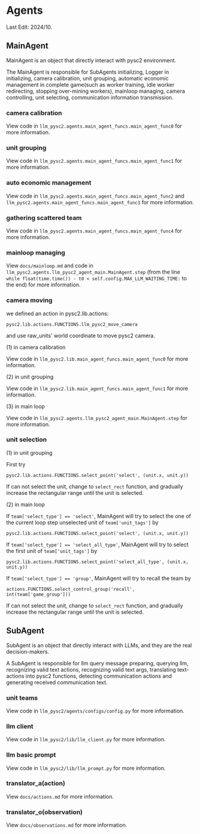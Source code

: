 

# Agents

Last Edit: 2024/10. 


## MainAgent

MainAgent is an object that directly interact with pysc2 environment. 

The MainAgent is responsible for SubAgents initializing, Logger in initializing, camera calibration, unit grouping, 
automatic economic management in complete game(such as worker training, idle worker redirecting, 
stopping over-mining workers), mainloop managing, camera controlling, unit selecting, 
communication information transmission.

### camera calibration

View code in `llm_pysc2.agents.main_agent_funcs.main_agent_func0` for more information.

### unit grouping

View code in `llm_pysc2.agents.main_agent_funcs.main_agent_func1` for more information.

### auto economic management

View code in `llm_pysc2.agents.main_agent_funcs.main_agent_func2` 
and `llm_pysc2.agents.main_agent_funcs.main_agent_func3` for more information.

### gathering scattered team 

View code in `llm_pysc2.agents.main_agent_funcs.main_agent_func4` for more information.

### mainloop managing

View `docs/mainloop.md` and  code in `llm_pysc2.agents.llm_pysc2_agent_main.MainAgent.step` 
(from the line `while float(time.time()) - t0 < self.config.MAX_LLM_WAITING_TIME:` to the end) 
for more information.

### camera moving

we defined an action in pysc2.lib.actions:

    pysc2.lib.actions.FUNCTIONS.llm_pysc2_move_camera

and use raw_units' world coordinate to move pysc2 camera.

(1) in camera calibration

View code in `llm_pysc2.lib.main_agent_funcs.main_agent_func0` for more information.

(2) in unit grouping

View code in `llm_pysc2.lib.main_agent_funcs.main_agent_func1` for more information.

(3) in main loop

View code in `llm_pysc2.agents.llm_pysc2_agent_main.MainAgent.step` for more information.

### unit selection

(1) in unit grouping

First try 

    pysc2.lib.actions.FUNCTIONS.select_point('select', (unit.x, unit.y))

If can not select the unit, change to `select_rect` function, and gradually increase the rectangular range 
until the unit is selected.

(2) in main loop

If `team['select_type'] == 'select'`, MainAgent will try to select the one of the current loop step 
unselected unit of `team['unit_tags']` by

    pysc2.lib.actions.FUNCTIONS.select_point('select', (unit.x, unit.y))

If `team['select_type'] == 'select_all_type'`, MainAgent will try to select the first unit of `team['unit_tags']` by

    pysc2.lib.actions.FUNCTIONS.select_point('select_all_type', (unit.x, unit.y))

If `team['select_type'] == 'group'`, MainAgent will try to recall the team by

    actions.FUNCTIONS.select_control_group('recall', int(team['game_group']))

If can not select the unit, change to `select_rect` function, and gradually increase the rectangular range 
until the unit is selected.

## SubAgent

SubAgent is an object that directly interact with LLMs, and they are the real decision-makers. 

A SubAgent is responsible for llm query message preparing, querying llm, recognizing valid text actions, 
recognizing valid text args, translating text-actions into pysc2 functions, detecting communication actions 
and generating received communication text.

### unit teams

View code in `llm_pysc2/agents/configs/config.py` for more information.

### llm client

View code in `llm_pysc2/lib/llm_client.py` for more information.

### llm basic prompt

View code in `llm_pysc2/lib/llm_prompt.py` for more information.

### translator_a(action)

View `docs/actions.md` for more information.

### translator_o(observation)

View `docs/observations.md` for more information.
